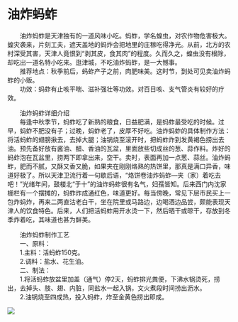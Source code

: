 # 油炸蚂蚱  

&emsp;&emsp;油炸蚂蚱是天津独有的一道风味小吃。蚂蚱，学名蝗虫，对农作物危害极大。蝗灾袭来，片刻工夫，遮天盖地的蚂炸会把地里的庄稼吃得净光。从前，北方的农村深受其害，天津人竟恨到“剥其皮，食其肉”的程度。久而久之，蝗虫没有根除，却吃出一道名特小吃来。逛津城，不吃油炸蚂蚱，是一大憾事。  
&emsp;&emsp;推荐地点：秋季前后，蚂蚱产子之前，肉肥味美。这时节，到处可见卖油炸蚂蚱的小贩。  
&emsp;&emsp;功效：蚂蚱有止咳平喘、滋补强壮等功效。对百日咳、支气管炎有较好的疗效。  

&emsp;&emsp;油炸蚂蚱详细介绍  
&emsp;&emsp;每逢中秋季节，蚂蚱吃了新熟的粮食，日益肥满，是蚂蚱最受吃的时候。过早，蚂蚱不肥没有子；过晚，蚂蚱老了，皮厚不好吃。油炸蚂蚱的具体制作方法：将活蚂蚱的翅膀揪去，去掉大腿；油锅烧至滚开时，把蚂蚱炸到发黄褐色捞出去油。预先备好放有酱油、醋、香油的瓦盆，里面放些切成丝的葱、蒜作料。炸好的蚂蚱泡在瓦盆里，捞两下即拿出来，空干。卖时，表面再加一点葱、蒜丝。油炸蚂蚱，肥而不腻，又酥又香又脆，如果夹在刚刚烙熟的热饼里，那真是满口异香，味道好极了。所以天津卫流行着一句歇后语，“烙饼卷油炸蚂蚱—夹（家）着吃去吧！”光绪年间，鼓楼北“于十”的油炸蚂蚱很有名气，妇孺皆知。后来西门内沈家栅栏有一个摆摊的，蚂蚱炸成通红色，味道更好。每当傍晚，常见下层市民买上一包炸蚂炸，再来二两直沽老白干，坐在院里或马路边，边喝酒边品尝，颇能表现天津人的饮食特色。后来，人们把活蚂蚱用开水烫一下，然后晒干或晾干，存放到冬季炸着吃，其味道也甚为鲜美。  

&emsp;&emsp;油炸蚂蚱制作工艺  
&emsp;&emsp;一、原料：  
&emsp;&emsp;1.主料：活蚂蚱150克。  
&emsp;&emsp;2.调料：盐水、花生油。  
&emsp;&emsp;二、制法：  
&emsp;&emsp;1.将活蚂蚱放盆里加盖（通气）停2天，蚂蚱排光粪便，下沸水锅烫死，捞出，去掉头、肢、翅、内脏，同盐水一起入锅，文火煮段时间捞出沥水。  
&emsp;&emsp;2.油锅烧至四成热，投入蚂蚱，炸至金黄色捞出即成。  

![](https://raw.gitmirror.com/szqq0512/Pic/main/img/202201212003308.png)  

